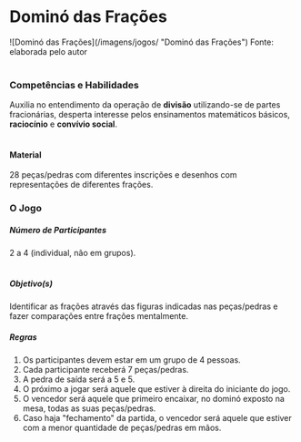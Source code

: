 # Dominó das Frações  
<div class="row text-center">
  ![Dominó das Frações](/imagens/jogos/ "Dominó das Frações")  
  Fonte: elaborada pelo autor
</div>
<br/>  

### <i class="fa fa-child"></i> Competências e Habilidades   
Auxilia no entendimento da operação de **divisão** utilizando-se de partes fracionárias, desperta interesse pelos ensinamentos matemáticos básicos, **raciocínio** e **convívio social**.  
<br/>  

#### <i class="fa fa-scissors"></i> Material   
28 peças/pedras com diferentes inscrições e desenhos com representações de diferentes frações.
<br/>  

### <div class="row text-center">O Jogo</div>  
##### <i class="fa fa-users"></i> Número de Participantes  
2 a 4 (individual, não em grupos).  
<br/>  
##### <i class="fa fa-trophy"></i> Objetivo(s)  
Identificar as frações através das figuras indicadas nas peças/pedras e fazer comparações entre frações mentalmente.
<br/>  
##### <i class="fa fa-thumb-tack"></i> Regras  
1.  Os participantes devem estar em um grupo de 4 pessoas.  
2.  Cada participante receberá 7 peças/pedras.
3.  A pedra de saída será a 5 e 5.
4.  O próximo a jogar será aquele que estiver à direita do iniciante do jogo.
5.  O vencedor será aquele que primeiro encaixar, no dominó exposto na mesa, todas as suas peças/pedras.
6.  Caso haja "fechamento" da partida, o vencedor será aquele que estiver com a menor quantidade de peças/pedras em mãos.  
<br/>  
